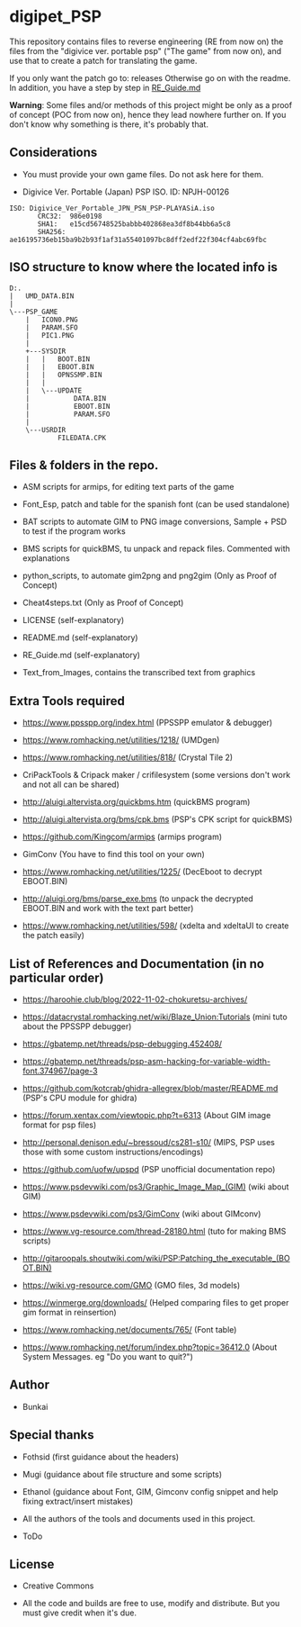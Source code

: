# digipet_PSP

This repository contains files to reverse engineering (RE from now on) the files from the "digivice ver. portable psp" ("The game" from now on), and use that to create a patch for translating the game.

If you only want the patch go to: releases
Otherwise go on with the readme. In addition, you have a step by step in [RE_Guide.md](RE_Guide.md)

**Warning**: Some files and/or methods of this project might be only as a proof of concept (POC from now on), hence they lead nowhere further on. If you don't know why something is there, it's probably that.

## Considerations

- You must provide your own game files. Do not ask here for them. 

- Digivice Ver. Portable (Japan) PSP ISO. ID: NPJH-00126
````
ISO: Digivice_Ver_Portable_JPN_PSN_PSP-PLAYASiA.iso
       CRC32:  986e0198
       SHA1:   e15cd56748525babbb402868ea3df8b44bb6a5c8
       SHA256: ae16195736eb15ba9b2b93f1af31a55401097bc8dff2edf22f304cf4abc69fbc
````

## ISO structure to know where the located info is

````
D:.
|   UMD_DATA.BIN
|
\---PSP_GAME
    |   ICON0.PNG
    |   PARAM.SFO
    |   PIC1.PNG
    |
    +---SYSDIR
    |   |   BOOT.BIN
    |   |   EBOOT.BIN
    |   |   OPNSSMP.BIN
    |   |
    |   \---UPDATE
    |           DATA.BIN
    |           EBOOT.BIN
    |           PARAM.SFO
    |
    \---USRDIR
            FILEDATA.CPK
````

## Files & folders in the repo.

- ASM scripts for armips, for editing text parts of the game

- Font_Esp, patch and table for the spanish font (can be used standalone)

- BAT scripts to automate GIM to PNG image conversions, Sample + PSD to test if the program works 

- BMS scripts for quickBMS, tu unpack and repack files. Commented with explanations

- python_scripts, to automate gim2png and png2gim (Only as Proof of Concept)

- Cheat4steps.txt (Only as Proof of Concept)

- LICENSE (self-explanatory)

- README.md (self-explanatory)

- RE_Guide.md (self-explanatory)

- Text_from_Images, contains the transcribed text from graphics


## Extra Tools required

- https://www.ppsspp.org/index.html (PPSSPP emulator & debugger)

- https://www.romhacking.net/utilities/1218/ (UMDgen)

- https://www.romhacking.net/utilities/818/ (Crystal Tile 2)

- CriPackTools & Cripack maker / crifilesystem (some versions don't work and not all can be shared)

- http://aluigi.altervista.org/quickbms.htm (quickBMS program)

- http://aluigi.altervista.org/bms/cpk.bms (PSP's CPK script for quickBMS)

- https://github.com/Kingcom/armips (armips program)

- GimConv (You have to find this tool on your own)

- https://www.romhacking.net/utilities/1225/ (DecEboot to decrypt EBOOT.BIN)

- http://aluigi.org/bms/parse_exe.bms (to unpack the decrypted EBOOT.BIN and work with the text part better)

- https://www.romhacking.net/utilities/598/ (xdelta and xdeltaUI to create the patch easily)


## List of References and Documentation (in no particular order)

- https://haroohie.club/blog/2022-11-02-chokuretsu-archives/

- https://datacrystal.romhacking.net/wiki/Blaze_Union:Tutorials (mini tuto about the PPSSPP debugger)

- https://gbatemp.net/threads/psp-debugging.452408/

- https://gbatemp.net/threads/psp-asm-hacking-for-variable-width-font.374967/page-3

- https://github.com/kotcrab/ghidra-allegrex/blob/master/README.md (PSP's CPU module for ghidra)

- https://forum.xentax.com/viewtopic.php?t=6313 (About GIM image format for psp files)

- http://personal.denison.edu/~bressoud/cs281-s10/ (MIPS, PSP uses those with some custom instructions/encodings)

- https://github.com/uofw/upspd (PSP unofficial documentation repo)

- https://www.psdevwiki.com/ps3/Graphic_Image_Map_(GIM) (wiki about GIM)

- https://www.psdevwiki.com/ps3/GimConv (wiki about GIMconv)

- https://www.vg-resource.com/thread-28180.html (tuto for making BMS scripts)

- http://gitaroopals.shoutwiki.com/wiki/PSP:Patching_the_executable_(BOOT.BIN)

- https://wiki.vg-resource.com/GMO (GMO files, 3d models)

- https://winmerge.org/downloads/ (Helped comparing files to get proper gim format in reinsertion)

- https://www.romhacking.net/documents/765/ (Font table)

- https://www.romhacking.net/forum/index.php?topic=36412.0 (About System Messages. eg "Do you want to quit?")


## Author

 - Bunkai

## Special thanks

- Fothsid (first guidance about the headers)

- Mugi (guidance about file structure and some scripts)

- Ethanol (guidance about Font, GIM, Gimconv config snippet and help fixing extract/insert mistakes)

- All the authors of the tools and documents used in this project.

- ToDo

## License

 - Creative Commons

 - All the code and builds are free to use, modify and distribute. But you must give credit when it's due.
